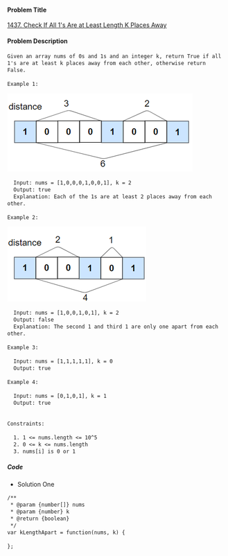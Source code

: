 #### Problem Title
[1437. Check If All 1's Are at Least Length K Places Away](https://leetcode.com/problems/check-if-all-1s-are-at-least-length-k-places-away/)
#### Problem Description
```
Given an array nums of 0s and 1s and an integer k, return True if all 1's are at least k places away from each other, otherwise return False.

Example 1:
```
![1](../../assets/array/2020-06-02/1.png)
```
  Input: nums = [1,0,0,0,1,0,0,1], k = 2
  Output: true
  Explanation: Each of the 1s are at least 2 places away from each other.

Example 2:
```
![2](../../assets/array/2020-06-02/2.png)
```
  Input: nums = [1,0,0,1,0,1], k = 2
  Output: false
  Explanation: The second 1 and third 1 are only one apart from each other.

Example 3:

  Input: nums = [1,1,1,1,1], k = 0
  Output: true

Example 4:

  Input: nums = [0,1,0,1], k = 1
  Output: true
 

Constraints:

  1. 1 <= nums.length <= 10^5
  2. 0 <= k <= nums.length
  3. nums[i] is 0 or 1
```

##### Code

- Solution One
```
/**
 * @param {number[]} nums
 * @param {number} k
 * @return {boolean}
 */
var kLengthApart = function(nums, k) {
    
};
```
